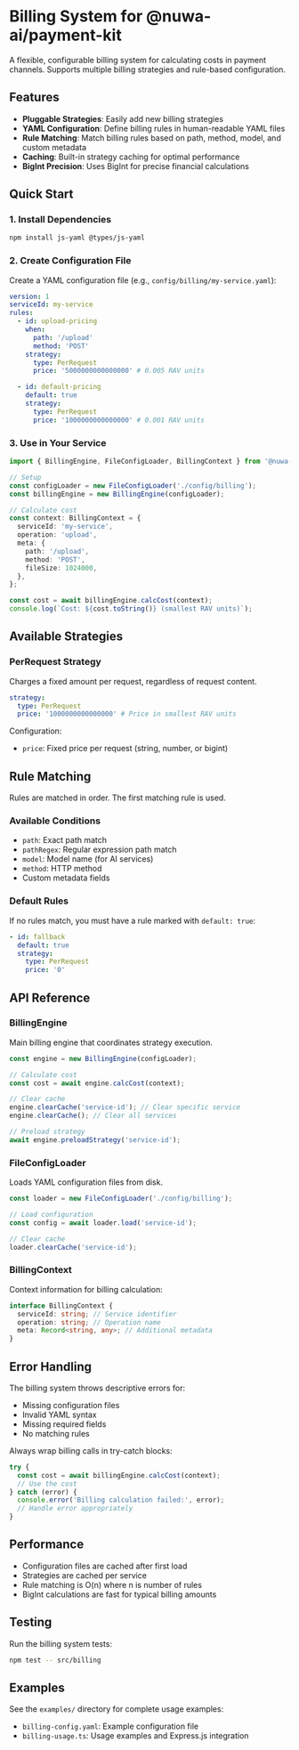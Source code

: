 # Billing System for @nuwa-ai/payment-kit

A flexible, configurable billing system for calculating costs in payment channels. Supports multiple billing strategies and rule-based configuration.

## Features

- **Pluggable Strategies**: Easily add new billing strategies
- **YAML Configuration**: Define billing rules in human-readable YAML files
- **Rule Matching**: Match billing rules based on path, method, model, and custom metadata
- **Caching**: Built-in strategy caching for optimal performance
- **BigInt Precision**: Uses BigInt for precise financial calculations

## Quick Start

### 1. Install Dependencies

```bash
npm install js-yaml @types/js-yaml
```

### 2. Create Configuration File

Create a YAML configuration file (e.g., `config/billing/my-service.yaml`):

```yaml
version: 1
serviceId: my-service
rules:
  - id: upload-pricing
    when:
      path: '/upload'
      method: 'POST'
    strategy:
      type: PerRequest
      price: '5000000000000000' # 0.005 RAV units

  - id: default-pricing
    default: true
    strategy:
      type: PerRequest
      price: '1000000000000000' # 0.001 RAV units
```

### 3. Use in Your Service

```typescript
import { BillingEngine, FileConfigLoader, BillingContext } from '@nuwa-ai/payment-kit/billing';

// Setup
const configLoader = new FileConfigLoader('./config/billing');
const billingEngine = new BillingEngine(configLoader);

// Calculate cost
const context: BillingContext = {
  serviceId: 'my-service',
  operation: 'upload',
  meta: {
    path: '/upload',
    method: 'POST',
    fileSize: 1024000,
  },
};

const cost = await billingEngine.calcCost(context);
console.log(`Cost: ${cost.toString()} (smallest RAV units)`);
```

## Available Strategies

### PerRequest Strategy

Charges a fixed amount per request, regardless of request content.

```yaml
strategy:
  type: PerRequest
  price: '1000000000000000' # Price in smallest RAV units
```

Configuration:

- `price`: Fixed price per request (string, number, or bigint)

## Rule Matching

Rules are matched in order. The first matching rule is used.

### Available Conditions

- `path`: Exact path match
- `pathRegex`: Regular expression path match
- `model`: Model name (for AI services)
- `method`: HTTP method
- Custom metadata fields

### Default Rules

If no rules match, you must have a rule marked with `default: true`:

```yaml
- id: fallback
  default: true
  strategy:
    type: PerRequest
    price: '0'
```

## API Reference

### BillingEngine

Main billing engine that coordinates strategy execution.

```typescript
const engine = new BillingEngine(configLoader);

// Calculate cost
const cost = await engine.calcCost(context);

// Clear cache
engine.clearCache('service-id'); // Clear specific service
engine.clearCache(); // Clear all services

// Preload strategy
await engine.preloadStrategy('service-id');
```

### FileConfigLoader

Loads YAML configuration files from disk.

```typescript
const loader = new FileConfigLoader('./config/billing');

// Load configuration
const config = await loader.load('service-id');

// Clear cache
loader.clearCache('service-id');
```

### BillingContext

Context information for billing calculation:

```typescript
interface BillingContext {
  serviceId: string; // Service identifier
  operation: string; // Operation name
  meta: Record<string, any>; // Additional metadata
}
```

## Error Handling

The billing system throws descriptive errors for:

- Missing configuration files
- Invalid YAML syntax
- Missing required fields
- No matching rules

Always wrap billing calls in try-catch blocks:

```typescript
try {
  const cost = await billingEngine.calcCost(context);
  // Use the cost
} catch (error) {
  console.error('Billing calculation failed:', error);
  // Handle error appropriately
}
```

## Performance

- Configuration files are cached after first load
- Strategies are cached per service
- Rule matching is O(n) where n is number of rules
- BigInt calculations are fast for typical billing amounts

## Testing

Run the billing system tests:

```bash
npm test -- src/billing
```

## Examples

See the `examples/` directory for complete usage examples:

- `billing-config.yaml`: Example configuration file
- `billing-usage.ts`: Usage examples and Express.js integration
